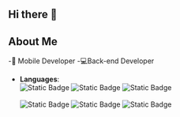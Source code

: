 ## Hi there 👋

## About Me

-📱 Mobile Developer
-💻Back-end Developer

<p align="center">

- **Languages**:
    <br>
        ![Static Badge](https://img.shields.io/badge/Python%20-%200A2694?style=for-the-badge&logo=python&color=0A2694)
        ![Static Badge](https://img.shields.io/badge/Django%20-%20299923?style=for-the-badge&logo=Django&color=299923)
        ![Static Badge](https://img.shields.io/badge/FastApi%20-%2027F5F5?style=for-the-badge&logo=FastApi&color=27F5F5)
  <br>
  <br>
        ![Static Badge](https://img.shields.io/badge/JavaScript%20-%20F0ED54?style=for-the-badge&logo=JavaScript&labelColor=CCCBBA&color=F0ED54)
        ![Static Badge](https://img.shields.io/badge/Node.js-%2032731E?style=for-the-badge&logo=node.js&color=32731E)
        ![Static Badge](https://img.shields.io/badge/Nest.js%20-%20940A23?style=for-the-badge&logo=nestjs&color=940A23)
  <br>


